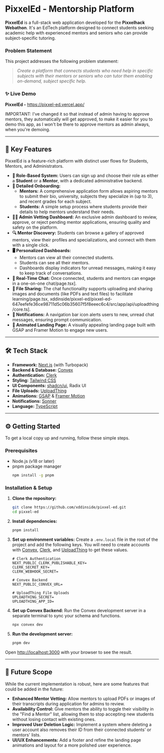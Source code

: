 # PixxelEd - Mentorship Platform

**PixxelEd** is a full-stack web application developed for the **Pixxelhack Webathon**. It's an EdTech platform designed to connect students seeking academic help with experienced mentors and seniors who can provide subject-specific tutoring.

### Problem Statement

This project addresses the following problem statement:

> *Create a platform that connects students who need help in specific subjects with their mentors or seniors who can tutor them enabling on-demand, subject specific help.*

### ✨ Live Demo

**PixxelEd -**  https://pixxel-ed.vercel.app/

IMPORTANT: I've changed it so that instead of admin having to approve mentors, they automatically will get approved, to make it easier for you to demo this app, as I won't be there to approve mentors as admin always, when you're demoing.

-----

## 🚀 Key Features

PixxelEd is a feature-rich platform with distinct user flows for Students, Mentors, and Administrators.

  * **👥 Role-Based System:** Users can sign up and choose their role as either a **Student** or a **Mentor**, with a dedicated administrative backend.
  * **📝 Detailed Onboarding:**
      * **Mentors:** A comprehensive application form allows aspiring mentors to submit their bio, university, subjects they specialize in (up to 3), and recent grades for each subject.
      * **Students:** A simple setup process where students provide their details to help mentors understand their needs.
  * **🧑‍⚖️ Admin Vetting Dashboard:** An exclusive admin dashboard to review, approve, or reject pending mentor applications, ensuring quality and safety on the platform.
  * **🔍 Mentor Discovery:** Students can browse a gallery of approved mentors, view their profiles and specializations, and connect with them with a single click.
  * **🖥️ Personalized Dashboards:**
      * Mentors can view all their connected students.
      * Students can see all their mentors.
      * Dashboards display indicators for unread messages, making it easy to keep track of conversations.
  * **💬 Real-Time Chat:** Once connected, students and mentors can engage in a one-on-one chat/page.tsx].
  * **📁 File Sharing:** The chat functionality supports uploading and sharing images and documents (like PDFs and text files) to facilitate learning/page.tsx, xddinside/pixxel-ed/pixxel-ed-647eefefe36ce98711d5c06b35607f5f8eeec6c4/src/app/api/uploadthing/core.ts].
  * **🔔 Notifications:** A navigation bar icon alerts users to new, unread chat messages, ensuring prompt communication.
  * **🎨 Animated Landing Page:** A visually appealing landing page built with GSAP and Framer Motion to engage new users.

-----

## 🛠️ Tech Stack

  * **Framework:** [Next.js](https://nextjs.org/) (with Turbopack)
  * **Backend & Database:** [Convex](https://www.convex.dev/)
  * **Authentication:** [Clerk](https://clerk.com/)
  * **Styling:** [Tailwind CSS](https://tailwindcss.com/)
  * **UI Components:** [shadcn/ui](https://ui.shadcn.com/), Radix UI
  * **File Uploads:** [UploadThing](https://uploadthing.com/)
  * **Animations:** [GSAP](https://gsap.com/) & [Framer Motion](https://www.framer.com/motion/)
  * **Notifications:** [Sonner](https://www.google.com/search?q=https://sonner.emilkowal.ski/)
  * **Language:** [TypeScript](https://www.typescriptlang.org/)

-----

## ⚙️ Getting Started

To get a local copy up and running, follow these simple steps.

### Prerequisites

  * Node.js (v18 or later)
  * pnpm package manager
    ```sh
    npm install -g pnpm
    ```

### Installation & Setup

1.  **Clone the repository:**

    ```sh
    git clone https://github.com/xddinside/pixxel-ed.git
    cd pixxel-ed
    ```

2.  **Install dependencies:**

    ```sh
    pnpm install
    ```

3.  **Set up environment variables:**
    Create a `.env.local` file in the root of the project and add the following keys. You will need to create accounts with [Convex](https://www.convex.dev/), [Clerk](https://clerk.com/), and [UploadThing](https://uploadthing.com/) to get these values.

    ```env
    # Clerk Authentication
    NEXT_PUBLIC_CLERK_PUBLISHABLE_KEY=
    CLERK_SECRET_KEY=
    CLERK_WEBHOOK_SECRET=

    # Convex Backend
    NEXT_PUBLIC_CONVEX_URL=

    # UploadThing File Uploads
    UPLOADTHING_SECRET=
    UPLOADTHING_APP_ID=
    ```

4.  **Set up Convex Backend:**
    Run the Convex development server in a separate terminal to sync your schema and functions.

    ```sh
    npx convex dev
    ```

5.  **Run the development server:**

    ```sh
    pnpm dev
    ```

Open [http://localhost:3000](https://www.google.com/search?q=http://localhost:3000) with your browser to see the result.

-----

## 🔮 Future Scope

While the current implementation is robust, here are some features that could be added in the future:

  * **Enhanced Mentor Vetting:** Allow mentors to upload PDFs or images of their transcripts during application for admins to review.
  * **Availability Control:** Give mentors the ability to toggle their visibility in the "Find a Mentor" list, allowing them to stop accepting new students without losing contact with existing ones.
  * **Improved User Deletion Logic:** Implement a system where deleting a user account also removes their ID from their connected students' or mentors' lists.
  * **UI/UX Enhancements:** Add a footer and refine the landing page animations and layout for a more polished user experience.

